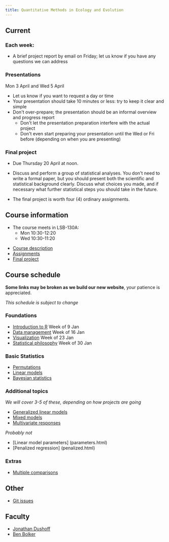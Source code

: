 ```yaml
---
title: Quantitative Methods in Ecology and Evolution
---
```


<!--- This is how you make a comment
-->

## Current

### Each week:

* A brief project report by email on Friday; let us know if you have any questions we can address

### Presentations

Mon 3 April and Wed 5 April

* Let us know if you want to request a day or time
* Your presentation should take 10 minutes or less: try to keep it clear and simple
* Don't over-prepare; the presentation should be an informal overview and progress report
	* Don't let the presentation preparation interfere with the actual project
	* Don't even start preparing your presentation until the Wed or Fri before (depending on when you are presenting)

### Final project

* Due Thursday 20 April at noon.

* Discuss and perform a group of statistical analyses. You don't need to write a formal paper, but you should present both the scientific and statistical background clearly. Discuss what choices you made, and if necessary what further statistical steps you should take in the future. 

* The final project is worth four (4) ordinary assignments.

## Course information

* The course meets in LSB-130A:
	*  Mon 10:30-12:20
	*  Wed 10:30-11:20

-   [Course description](description.html)
-   [Assignments](assignments.html)
-   [Final project](project.html)

## Course schedule

__Some links may be broken as we build our new website__, your patience is appreciated.

_This schedule is subject to change_

### Foundations

-   [Introduction to R](Introduction_to_R.html) Week of 9 Jan
-   [Data management](Data_management.html) Week of 16 Jan
-   [Visualization](Visualization.html) Week of 23 Jan
-   [Statistical philosophy](Statistical_philosophy.html) Week of 30 Jan

### Basic Statistics

-   [Permutations](Permutations.html)
-   [Linear models](Linear_models.html)
-   [Bayesian statistics](Bayesian_statistics.html)

### Additional topics

_We will cover 3-5 of these, depending on how projects are going_

- [Generalized linear models](Generalized_linear_models.html)
- [Mixed models](Mixed_models.html)
- [Multivariate responses](Multivariate_responses.html)

_Probably not_

- [Linear model parameters] (parameters.html)
- [Penalized regression] (penalized.html)

<!---
* restore text and link below for next for next time
	* also, build a better list of options

The last part of the schedule will be determined through discussions
with the participants. If you have suggestions or requests, let us know.

We may choose one or more additional [statistical topics](topics.html), or focus on programming and project design questions, or go into depth about one or more research projects.
-->

### Extras

-   [Multiple comparisons](Multiple_comparisons.html)

## Other 

* [Git issues](git_issues.html)

## Faculty

-   [Jonathan Dushoff](http://www.biology.mcmaster.ca/dushoff/)
-   [Ben Bolker](http://www.math.mcmaster.ca/~bolker/)

